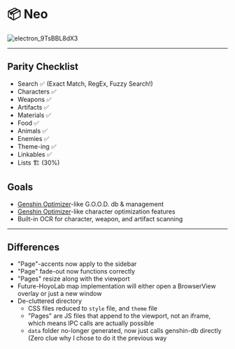 # 📦 Neo

![electron_9TsBBL8dX3](https://user-images.githubusercontent.com/98726245/220016843-f0e8ad9c-7a2c-4ab5-9d74-0c0675c81a60.gif)

---
## Parity Checklist
* Search ✅ (Exact Match, RegEx, Fuzzy Search!)
* Characters ✅
* Weapons ✅
* Artifacts ✅
* Materials ✅
* Food ✅
* Animals ✅
* Enemies ✅
* Theme-ing ✅
* Linkables ✅
* Lists 🏗️ (30%)

## Goals
* [Genshin Optimizer](https://frzyc.github.io/genshin-optimizer/)-like G.O.O.D. db & management
* [Genshin Optimizer](https://frzyc.github.io/genshin-optimizer/)-like character optimization features
* Built-in OCR for character, weapon, and artifact scanning
---
## Differences

* "Page"-accents now apply to the sidebar
* "Page" fade-out now functions correctly
* "Pages" resize along with the viewport
* Future-HoyoLab map implementation will either open a BrowserView overlay or just a new window
* De-cluttered directory
  * CSS files reduced to `style` file, and `theme` file
  * "Pages" are JS files that append to the viewport, not an iframe, which means IPC calls are actually possible
  * `data` folder no-longer generated, now just calls genshin-db directly (Zero clue why I chose to do it the previous way
